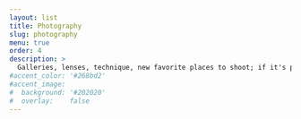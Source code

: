 ```yaml
---
layout: list
title: Photography
slug: photography
menu: true
order: 4
description: >
  Galleries, lenses, technique, new favorite places to shoot; if it's photography related, it's here.
#accent_color: '#268bd2'
#accent_image:
#  background: '#202020'
#  overlay:    false
---
```

